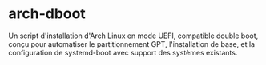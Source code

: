 # arch-dboot
Un script d'installation d'Arch Linux en mode UEFI, compatible double boot, conçu pour automatiser le partitionnement GPT, l'installation de base, et la configuration de systemd-boot avec support des systèmes existants.
